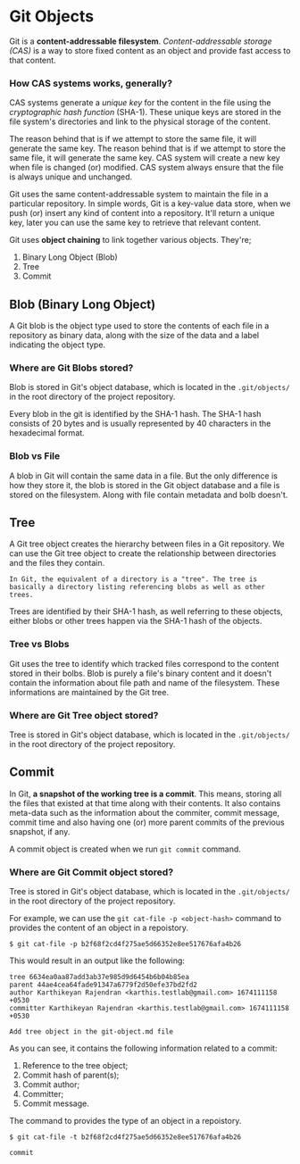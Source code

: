 # Git Objects

Git is a **content-addressable filesystem**. *Content-addressable storage (CAS)* is a way to store fixed content as an object and provide fast access to that content.

### How CAS systems works, generally?

CAS systems generate a *unique key* for the content in the file using the *cryptographic hash function* (SHA-1). These unique keys are stored in the file system's directories and link to the physical storage of the content.

The reason behind that is if we attempt to store the same file, it will generate the same key. The reason behind that is if we attempt to store the same file, it will generate the same key. CAS system will create a new key when file is changed (or) modified. CAS system always ensure that the file is always unique and unchanged.

Git uses the same content-addressable system to maintain the file in a particular repository. In simple words, Git is a key-value data store, when we push (or) insert any kind of content into a repository. It'll return a unique key, later you can use the same key to retrieve that relevant content.

Git uses **object chaining** to link together various objects. They're;

1. Binary Long Object (Blob)
2. Tree
3. Commit

## Blob (Binary Long Object)

A Git blob is the object type used to store the contents of each file in a repository as binary data, along with the size of the data and a label indicating the object type. 

### Where are Git Blobs stored?

Blob is stored in Git's object database, which is located in the ``` .git/objects/ ``` in the root directory of the project repository.

Every blob in the git is identified by the SHA-1 hash. The SHA-1 hash consists of 20 bytes and is usually represented by 40 characters in the hexadecimal format.

### Blob vs File

A blob in Git will contain the same data in a file. But the only difference is how they store it, the blob is stored in the Git object database and a file is stored on the filesystem. Along with file contain metadata and bolb doesn't.

## Tree

A Git tree object creates the hierarchy between files in a Git repository. We can use the Git tree object to create the relationship between directories and the files they contain.

```
In Git, the equivalent of a directory is a "tree". The tree is basically a directory listing referencing blobs as well as other trees.
```

Trees are identified by their SHA-1 hash, as well referring to these objects, either blobs or other trees happen via the SHA-1 hash of the objects.

### Tree vs Blobs

Git uses the tree to identify which tracked files correspond to the content stored in their bolbs. Blob is purely a file's binary content and it doesn't contain the information about file path and name of the filesystem. These informations are maintained by the Git tree. 

### Where are Git Tree object stored?

Tree is stored in Git's object database, which is located in the ``` .git/objects/ ``` in the root directory of the project repository.

## Commit

In Git, **a snapshot of the working tree is a commit**. This means, storing all the files that existed at that time along with their contents. It also contains meta-data such as the information about the commiter, commit message, commit time and also having one (or) more parent commits of the previous snapshot, if any.

A commit object is created when we run ``` git commit ``` command.

### Where are Git Commit object stored?

Tree is stored in Git's object database, which is located in the ``` .git/objects/ ``` in the root directory of the project repository.

For example, we can use the ``` git cat-file -p <object-hash> ``` command to provides the content of an object in a repoistory.

```
$ git cat-file -p b2f68f2cd4f275ae5d66352e8ee517676afa4b26
```
This would result in an output like the following:

```
tree 6634ea0aa87add3ab37e985d9d6454b6b04b85ea
parent 44ae4cea64fade91347a6779f2d50efe37bd2fd2
author Karthikeyan Rajendran <karthis.testlab@gmail.com> 1674111158 +0530
committer Karthikeyan Rajendran <karthis.testlab@gmail.com> 1674111158 +0530

Add tree object in the git-object.md file
```
As you can see, it contains the following information related to a commit:

1. Reference to the tree object;
2. Commit hash of parent(s);
3. Commit author;
4. Committer;
5. Commit message.

The command to provides the type of an object in a repoistory.

```
$ git cat-file -t b2f68f2cd4f275ae5d66352e8ee517676afa4b26

commit
```